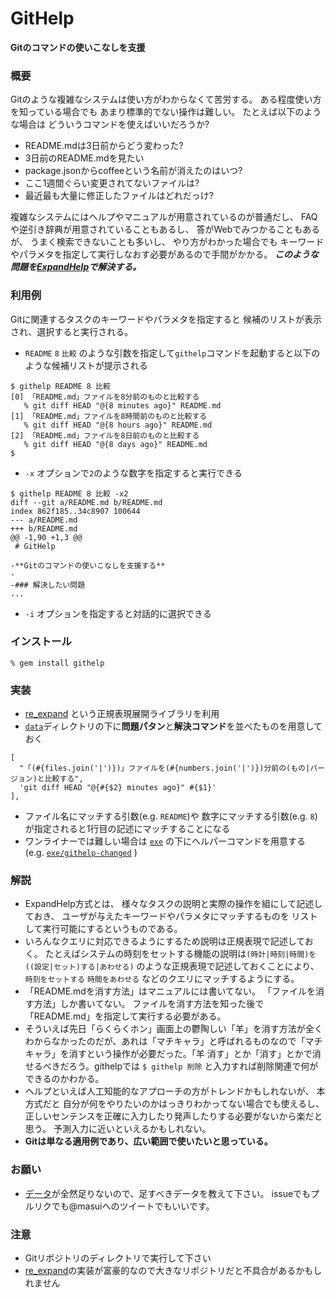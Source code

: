 # GitHelp

**Gitのコマンドの使いこなしを支援**

### 概要

Gitのような複雑なシステムは使い方がわからなくて苦労する。
ある程度使い方を知っている場合でも
あまり標準的でない操作は難しい。
たとえば以下のような場合は
どういうコマンドを使えばいいだろうか?

* README.mdは3日前からどう変わった?
* 3日前のREADME.mdを見たい
* package.jsonからcoffeeという名前が消えたのはいつ?
* ここ1週間ぐらい変更されてないファイルは?
* 最近最も大量に修正したファイルはどれだっけ?

複雑なシステムにはヘルプやマニュアルが用意されているのが普通だし、
FAQや逆引き辞典が用意されていることもあるし、
答がWebでみつかることもあるが、
うまく検索できないことも多いし、
やり方がわかった場合でも
キーワードやパラメタを指定して実行しなおす必要があるので手間がかかる。
***このような問題を[ExpandHelp](http://www.interaction-ipsj.org/archives/paper2012/data/Interaction2012/oral/data/pdf/12INT012.pdf)で解決する。***

### 利用例

Gitに関連するタスクのキーワードやパラメタを指定すると
候補のリストが表示され、選択すると実行される。

* ```README``` ```8``` ```比較``` のような引数を指定して```githelp```コマンドを起動すると以下のような候補リストが提示される

```
$ githelp README 8 比較
[0] 「README.md」ファイルを8分前のものと比較する
   % git diff HEAD "@{8 minutes ago}" README.md
[1] 「README.md」ファイルを8時間前のものと比較する
   % git diff HEAD "@{8 hours ago}" README.md
[2] 「README.md」ファイルを8日前のものと比較する
   % git diff HEAD "@{8 days ago}" README.md
$
```

* ```-x``` オプションで```2```のような数字を指定すると実行できる


```
$ githelp README 8 比較 -x2
diff --git a/README.md b/README.md
index 862f185..34c8907 100644
--- a/README.md
+++ b/README.md
@@ -1,90 +1,3 @@
 # GitHelp
 
-**Gitのコマンドの使いこなしを支援する**
-
-### 解決したい問題
...
```

* ```-i``` オプションを指定すると対話的に選択できる

### インストール

```
% gem install githelp
```

### 実装

* [re_expand](https://github.com/masui/expand_ruby)
という正規表現展開ライブラリを利用
* [```data```](https://github.com/masui/GitHelp/tree/master/data)ディレクトリの下に**問題パタン**と**解決コマンド**を並べたものを用意しておく

```
[
  "「(#{files.join('|')})」ファイルを(#{numbers.join('|')})分前の(もの|バージョン)と比較する",
  'git diff HEAD "@{#{$2} minutes ago}" #{$1}'
],
```

* ファイル名にマッチする引数(e.g. ```README```)や
数字にマッチする引数(e.g. ```8```)が指定されると1行目の記述にマッチすることになる
* ワンライナーでは難しい場合は [```exe```](https://github.com/masui/GitHelp/tree/master/exe) の下にヘルパーコマンドを用意する (e.g. [```exe/githelp-changed```](https://github.com/masui/GitHelp/tree/master/exe/githelp-changed) )

### 解説

* ExpandHelp方式とは、
様々なタスクの説明と実際の操作を組にして記述しておき、
ユーザが与えたキーワードやパラメタにマッチするものを
リストして実行可能にするというものである。
* いろんなクエリに対応できるようにするため説明は正規表現で記述しておく。
たとえばシステムの時刻をセットする機能の説明は```(時計|時刻|時間)を((設定|セット)する|あわせる)```
のような正規表現で記述しておくことにより、```時刻をセットする``` ```時間をあわせる```
などのクエリにマッチするようにする。
* 「README.mdを消す方法」はマニュアルには書いてない。
「ファイルを消す方法」しか書いてない。
ファイルを消す方法を知った後で「README.md」を指定して実行する必要がある。
* そういえば先日「らくらくホン」画面上の鬱陶しい「羊」を消す方法が全くわからなかったのだが、あれは「マチキャラ」と呼ばれるものなので「マチキャラ」を消すという操作が必要だった。「羊 消す」とか「消す」とかで消せるべきだろう。githelpでは ```$ githelp 削除``` と入力すれば削除関連で何ができるのかわかる。
* ヘルプといえば人工知能的なアプローチの方がトレンドかもしれないが、
本方式だと
自分が何をやりたいのかはっきりわかってない場合でも使えるし、
正しいセンテンスを正確に入力したり発声したりする必要がないから楽だと思う。
予測入力に近いといえるかもしれない。
* **Gitは単なる適用例であり、広い範囲で使いたいと思っている。**


### お願い

* [データ](https://github.com/masui/GitHelp/tree/master/data)が全然足りないので、足すべきデータを教えて下さい。
issueでもプルリクでも@masuiへのツイートでもいいです。

### 注意

* Gitリポジトリのディレクトリで実行して下さい
* [re_expand](https://github.com/masui/expand_ruby)の実装が富豪的なので大きなリポジトリだと不具合があるかもしれません
